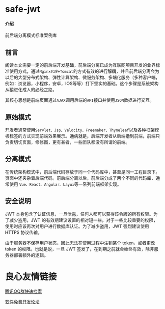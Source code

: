 # safe-jwt

#### 介绍

前后端分离模式标准案例库

## 前言

阅读本文需要一定的前后端开发基础，前后端分离已成为互联网项目开发的业界标准使用方式，通过`Nginx代理+Tomcat`的方式有效的进行解耦，并且前后端分离会为以后的大型分布式架构、弹性计算架构、微服务架构、多端化服务（多种客户端，例如：浏览器，小程序，安卓，IOS等等）打下坚实的基础。这个步骤是系统架构从猿进化成人的必经之路。

其核心思想是前端页面通过`AJAX`调用后端的`API`接口并使用`JSON`数据进行交互。

## 原始模式

开发者通常使用`Servlet、Jsp、Velocity、Freemaker、Thymeleaf`以及各种框架模板标签的方式实现前端效果展示。通病就是，后端开发者从后端撸到前端，前端只负责切切页面，修修图，更有甚者，一些团队都没有所谓的前端。

## 分离模式

在传统架构模式中，前后端代码存放于同一个代码库中，甚至是同一工程目录下。页面中还夹杂着后端代码。前后端分离以后，前后端分成了两个不同的代码库，通常使用 `Vue、React、Angular、Layui`等一系列前端框架实现。

## 安全说明

JWT 本身包含了认证信息，一旦泄露，任何人都可以获得该令牌的所有权限。为了减少盗用，JWT 的有效期建议设置的相对短一些。对于一些比较重要的权限，使用时应该再次对用户进行数据库认证。为了减少盗用，JWT 强烈建议使用 HTTPS 协议传输。

由于服务器不保存用户状态，因此无法在使用过程中注销某个 token，或者更改 token 的权限。也就是说，一旦 JWT 签发了，在到期之前就会始终有效，除非服务器部署额外的逻辑。

 # 良心友情链接

[腾讯QQ群快速检索](http://u.720life.cn/s/8cf73f7c)

[软件免费开发论坛](http://u.720life.cn/s/bbb01dc0)